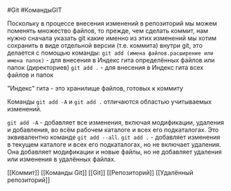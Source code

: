 #Git  #КомандыGIT 

Поскольку в процессе внесения изменений в репозиторий мы можем поменять множество файлов, то прежде, чем сделать коммит, нам нужно сначала указать git какие именно из этих изменений мы хотим сохранить в виде отдельной версии (т.е. коммита) внутри git, это делается с помощью команды:
`git add (имена файлов.расширение или имена папок)` - для внесения в Индекс гита определённых файлов или папок (директориев)
`git add .` - для внесения в Индекс гита всех файлов и папок

"Индекс" гита - это хранилище файлов, готовых к коммиту

Команды `git add -A` и `git add .` отличаются областью учитываемых изменений.

`git add -A` - добавляет все изменения, включая модификации, удаления и добавления, во всём рабочем каталоге и всех его подкаталогах. Это эквивалентно команде `git add --all`.
`git add .` - добавляет изменения в текущем каталоге и всех его подкаталогах, но не включает удаления. Она добавляет модификации и новые файлы, но не добавляет удаления или изменения в удалённых файлах.

[[Коммит]]
[[Команды Git]]
[[Git]]
[[Репозиторий]]
[[Удалённый репозиторий]]
